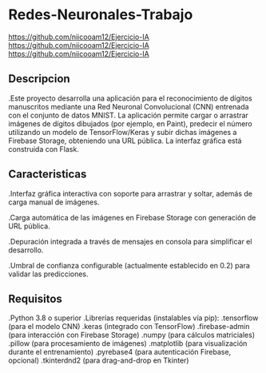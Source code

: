 # Redes-Neuronales-Trabajo

https://github.com/niicooam12/Ejercicio-IA
https://github.com/niicooam12/Ejercicio-IA
https://github.com/niicooam12/Ejercicio-IA








  ## Descripcion
.Este proyecto desarrolla una aplicación para el reconocimiento de dígitos manuscritos mediante una Red Neuronal Convolucional (CNN) entrenada con el conjunto de datos MNIST. La aplicación permite cargar o arrastrar imágenes de dígitos dibujados (por ejemplo, en Paint), predecir el número utilizando un modelo de TensorFlow/Keras y subir dichas imágenes a Firebase Storage, obteniendo una URL pública. La interfaz gráfica está construida con Flask. 
  ## Caracteristicas
.Interfaz gráfica interactiva con soporte para arrastrar y soltar, además de carga manual de imágenes.

.Carga automática de las imágenes en Firebase Storage con generación de URL pública.

.Depuración integrada a través de mensajes en consola para simplificar el desarrollo.

.Umbral de confianza configurable (actualmente establecido en 0.2) para validar las predicciones.

  ## Requisitos
.Python 3.8 o superior
.Librerías requeridas (instalables vía pip):
.tensorflow (para el modelo CNN)
.keras (integrado con TensorFlow)
.firebase-admin (para interacción con Firebase Storage)
.numpy (para cálculos matriciales)
.pillow (para procesamiento de imágenes)
.matplotlib (para visualización durante el entrenamiento)
.pyrebase4 (para autenticación Firebase, opcional)
.tkinterdnd2 (para drag-and-drop en Tkinter)

